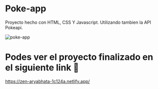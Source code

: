 # Poke-app

Proyecto hecho con HTML, CSS Y Javascript. Utilizando tambien la API Pokeapi.


![poke-app](https://imagizer.imageshack.com/img924/7518/LZywpy.jpg)


# Podes ver el proyecto finalizado en el siguiente link :rocket:

https://zen-aryabhata-1c124a.netlify.app/

